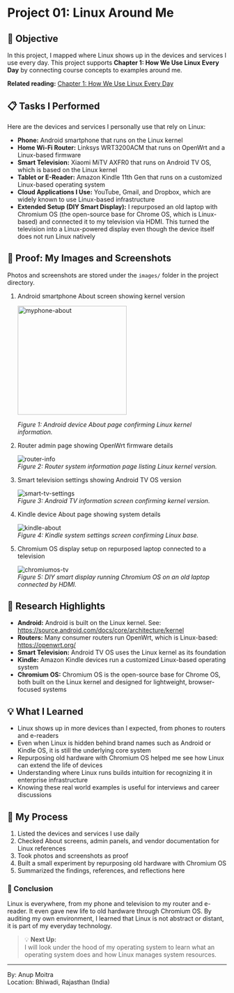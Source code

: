 # Project 01: Linux Around Me

## 📝 Objective  

In this project, I mapped where Linux shows up in the devices and services I use every day. This project supports **Chapter 1: How We Use Linux Every Day** by connecting course concepts to examples around me.  

**Related reading:** [Chapter 1: How We Use Linux Every Day](../01-understanding-linux-concepts/01-everyday-linux.md)  

## 📋 Tasks I Performed  

Here are the devices and services I personally use that rely on Linux:  

- **Phone:** Android smartphone that runs on the Linux kernel  
- **Home Wi-Fi Router:** Linksys WRT3200ACM that runs on OpenWrt and a Linux-based firmware  
- **Smart Television:** Xiaomi MiTV AXFR0 that runs on Android TV OS, which is based on the Linux kernel  
- **Tablet or E-Reader:** Amazon Kindle 11th Gen that runs on a customized Linux-based operating system  
- **Cloud Applications I Use:** YouTube, Gmail, and Dropbox, which are widely known to use Linux-based infrastructure  
- **Extended Setup (DIY Smart Display):** I repurposed an old laptop with Chromium OS (the open-source base for Chrome OS, which is Linux-based) and connected it to my television via HDMI. This turned the television into a Linux-powered display even though the device itself does not run Linux natively  

## 📸 Proof: My Images and Screenshots  

Photos and screenshots are stored under the `images/` folder in the project directory.  

1. Android smartphone About screen showing kernel version  

   <img src="https://github.com/anup-moitra/foundational-linux-training/blob/main/Projects/images/myphone-about.png" alt="myphone-about" width="250"/>  

   *Figure 1: Android device About page confirming Linux kernel information.*  

3. Router admin page showing OpenWrt firmware details  

   ![router-info](https://github.com/anup-moitra/foundational-linux-training/blob/main/Projects/images/router-info.jpg)  
   *Figure 2: Router system information page listing Linux kernel version.*  

4. Smart television settings showing Android TV OS version  

   ![smart-tv-settings](https://github.com/anup-moitra/foundational-linux-training/blob/main/Projects/images/smart-tv-settings.png)  
   *Figure 3: Android TV information screen confirming kernel version.*  

5. Kindle device About page showing system details  

   ![kindle-about](https://github.com/anup-moitra/foundational-linux-training/blob/main/Projects/images/kindle-about.png)  
   *Figure 4: Kindle system settings screen confirming Linux base.*  

6. Chromium OS display setup on repurposed laptop connected to a television  

   ![chromiumos-tv](https://github.com/anup-moitra/foundational-linux-training/blob/main/Projects/images/chromiumos-tv.png)  
   *Figure 5: DIY smart display running Chromium OS on an old laptop connected by HDMI.*  

## 🔗 Research Highlights  

- **Android:** Android is built on the Linux kernel. See: <https://source.android.com/docs/core/architecture/kernel>  
- **Routers:** Many consumer routers run OpenWrt, which is Linux-based: <https://openwrt.org/>  
- **Smart Television:** Android TV OS uses the Linux kernel as its foundation  
- **Kindle:** Amazon Kindle devices run a customized Linux-based operating system  
- **Chromium OS:** Chromium OS is the open-source base for Chrome OS, both built on the Linux kernel and designed for lightweight, browser-focused systems  

## 💡 What I Learned  

- Linux shows up in more devices than I expected, from phones to routers and e-readers  
- Even when Linux is hidden behind brand names such as Android or Kindle OS, it is still the underlying core system  
- Repurposing old hardware with Chromium OS helped me see how Linux can extend the life of devices  
- Understanding where Linux runs builds intuition for recognizing it in enterprise infrastructure  
- Knowing these real world examples is useful for interviews and career discussions  

## 📁 My Process  

1. Listed the devices and services I use daily  
2. Checked About screens, admin panels, and vendor documentation for Linux references  
3. Took photos and screenshots as proof  
4. Built a small experiment by repurposing old hardware with Chromium OS  
5. Summarized the findings, references, and reflections here  

### 🏁 Conclusion  

Linux is everywhere, from my phone and television to my router and e-reader. It even gave new life to old hardware through Chromium OS. By auditing my own environment, I learned that Linux is not abstract or distant, it is part of my everyday technology.  

> 💡 **Next Up:**  
> I will look under the hood of my operating system to learn what an operating system does and how Linux manages system resources.  

---  

By: Anup Moitra  
Location: Bhiwadi, Rajasthan (India)  
